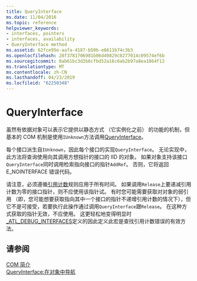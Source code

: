 ```yaml
---
title: QueryInterface
ms.date: 11/04/2016
ms.topic: reference
helpviewer_keywords:
- interfaces, pointers
- interfaces, availability
- QueryInterface method
ms.assetid: 62fce95e-aafa-4187-b50b-e6611b74c3b3
ms.openlocfilehash: 28f3781706981b06d49829c0277014c09574ef6b
ms.sourcegitcommit: 0ab61bc3d2b6cfbd52a16c6ab2b97a8ea1864f12
ms.translationtype: MT
ms.contentlocale: zh-CN
ms.lasthandoff: 04/23/2019
ms.locfileid: "62250348"
---
```

# <a name="queryinterface"></a>QueryInterface

虽然有依据对象可以表示它提供以静态方式 （它实例化之前） 的功能的机制，但基本的 COM 机制是使用`IUnknown`方法调用[QueryInterface](/windows/desktop/api/unknwn/nf-unknwn-iunknown-queryinterface(q_))。

每个接口派生自`IUnknown`，因此每个接口的实现`QueryInterface`。 无论实现中，此方法将查询使用向其调用方想指针的接口的 IID 的对象。 如果对象支持该接口`QueryInterface`同时调用检索指向接口的指针`AddRef`。 否则，它将返回 E_NOINTERFACE 错误代码。

请注意，必须遵循[引用计数](../atl/reference-counting.md)规则应用于所有时间。 如果调用`Release`上要递减引用计数为零的接口指针，则不应使用该指针试。 有时您可能需要获取对对象的弱引用 （即，您可能想要获取指向其中一个接口的指针不递增引用计数的情况下），但它不是可接受，若要执行此操作通过调用`QueryInterface`跟`Release`。 在这种方式获取的指针无效，不应使用。 这更轻松地变得明显时[_ATL_DEBUG_INTERFACES](reference/debugging-and-error-reporting-macros.md#_atl_debug_interfaces)定义的因此定义此宏是查找引用计数错误的有效方法。

## <a name="see-also"></a>请参阅

[COM 简介](../atl/introduction-to-com.md)<br/>
[QueryInterface:在对象中导航](/windows/desktop/com/queryinterface--navigating-in-an-object)
